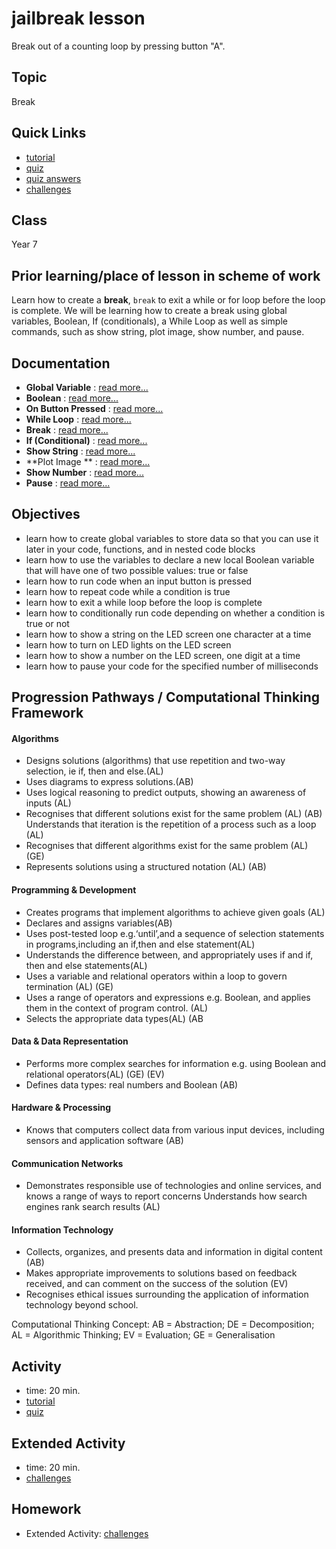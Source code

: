 # jailbreak lesson

Break out of a counting loop by pressing button "A".

## Topic

Break

## Quick Links

* [tutorial](/lessons/jailbreak/tutorial)
* [quiz](/lessons/jailbreak/quiz)
* [quiz answers](/lessons/jailbreak/quiz-answers)
* [challenges](/lessons/jailbreak/challenges)

## Class

Year 7

## Prior learning/place of lesson in scheme of work

Learn how to create a **break**, `break` to exit a while or for loop before the loop is complete. We will be learning how to create a break using global variables, Boolean, If (conditionals), a While Loop as well as simple commands, such as show string, plot image, show number, and pause.

## Documentation

* **Global Variable** : [read more...](/js/data)
* **Boolean** : [read more...](/reference/types/boolean)
* **On Button Pressed** : [read more...](/reference/input/on-button-pressed)
* **While Loop** : [read more...](/js/while)
* **Break** : [read more...](/js/break)
* **If (Conditional)** : [read more...](/reference/logic/if)
* **Show String** : [read more...](/reference/basic/show-string)
* **Plot Image ** : [read more...](/reference/led/plot-image)
* **Show Number** : [read more...](/reference/basic/show-number)
* **Pause** : [read more...](/reference/basic/pause)

## Objectives

* learn how to create global variables to store data so that you can use it later in your code, functions, and in nested code blocks
* learn how to use the variables to declare a new local Boolean variable that will have one of two possible values: true or false
* learn how to run code when an input button is pressed
* learn how to repeat code while a condition is true
* learn how to exit a while loop before the loop is complete
* learn how to conditionally run code depending on whether a condition is true or not
* learn how to show a string on the LED screen one character at a time
* learn how to turn on LED lights on the LED screen
* learn how to show a number on the LED screen, one digit at a time
* learn how to pause your code for the specified number of milliseconds

## Progression Pathways / Computational Thinking Framework

#### Algorithms

* Designs solutions (algorithms) that use repetition and two-way  selection, ie if, then and else.(AL)
* Uses diagrams to express solutions.(AB)
*  Uses logical reasoning to predict  outputs, showing an awareness of inputs (AL)
* Recognises that different solutions exist for the same problem (AL) (AB)  Understands that iteration is the repetition of a process such as a loop (AL)
* Recognises that different algorithms exist for the same problem (AL) (GE)
* Represents solutions using a structured notation (AL) (AB)

#### Programming & Development

* Creates programs that implement algorithms to achieve given goals (AL)
*  Declares and assigns variables(AB)
* Uses post-tested loop e.g.‘until’,and a sequence of selection statements in programs,including an if,then and else statement(AL)
* Understands the difference between, and appropriately uses if and if, then and else statements(AL)
* Uses a variable and relational operators within a loop to govern termination (AL) (GE)
* Uses a range of operators and expressions e.g. Boolean, and applies them in the context of program control. (AL)
* Selects the appropriate data types(AL) (AB

#### Data & Data Representation

* Performs more complex searches for information e.g. using Boolean and relational operators(AL) (GE) (EV)
* Defines data types: real numbers and Boolean (AB)

#### Hardware & Processing

* Knows that computers collect data from various input devices, including sensors and application software (AB)

#### Communication Networks

* Demonstrates responsible use of technologies and online services, and knows a range of ways to report concerns Understands how search engines rank search results (AL)

#### Information Technology

* Collects, organizes, and presents data and information in digital content (AB)
* Makes appropriate improvements to solutions based on feedback received, and can comment on the success of the solution (EV)
* Recognises ethical issues surrounding the application of information technology beyond school.

Computational Thinking Concept: AB = Abstraction; DE = Decomposition; AL = Algorithmic Thinking; EV = Evaluation; GE = Generalisation

## Activity

* time: 20 min.
* [tutorial](/lessons/jailbreak/tutorial)
* [quiz](/lessons/jailbreak/quiz)

## Extended Activity

* time: 20 min.
* [challenges](/lessons/jailbreak/challenges)

## Homework

* Extended Activity: [challenges](/lessons/jailbreak/challenges)

